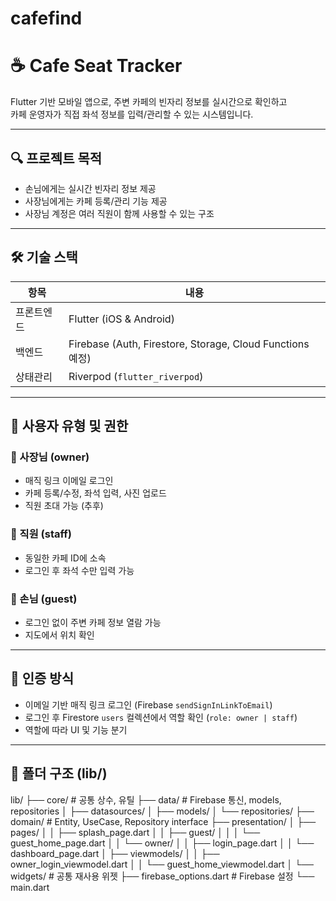 # cafefind

# ☕ Cafe Seat Tracker

Flutter 기반 모바일 앱으로, 주변 카페의 빈자리 정보를 실시간으로 확인하고  
카페 운영자가 직접 좌석 정보를 입력/관리할 수 있는 시스템입니다.

---

## 🔍 프로젝트 목적

- 손님에게는 실시간 빈자리 정보 제공
- 사장님에게는 카페 등록/관리 기능 제공
- 사장님 계정은 여러 직원이 함께 사용할 수 있는 구조

---

## 🛠️ 기술 스택

| 항목       | 내용                           |
|------------|--------------------------------|
| 프론트엔드 | Flutter (iOS & Android)       |
| 백엔드     | Firebase (Auth, Firestore, Storage, Cloud Functions 예정) |
| 상태관리   | Riverpod (`flutter_riverpod`) |

---

## 👥 사용자 유형 및 권한

### 👤 사장님 (owner)
- 매직 링크 이메일 로그인
- 카페 등록/수정, 좌석 입력, 사진 업로드
- 직원 초대 가능 (추후)

### 👤 직원 (staff)
- 동일한 카페 ID에 소속
- 로그인 후 좌석 수만 입력 가능

### 👤 손님 (guest)
- 로그인 없이 주변 카페 정보 열람 가능
- 지도에서 위치 확인

---

## 🔐 인증 방식

- 이메일 기반 매직 링크 로그인 (Firebase `sendSignInLinkToEmail`)
- 로그인 후 Firestore `users` 컬렉션에서 역할 확인 (`role: owner | staff`)
- 역할에 따라 UI 및 기능 분기

---

## 🧱 폴더 구조 (lib/)

lib/
├── core/ # 공통 상수, 유틸
├── data/ # Firebase 통신, models, repositories
│ ├── datasources/
│ ├── models/
│ └── repositories/
├── domain/ # Entity, UseCase, Repository interface
├── presentation/
│ ├── pages/
│ │ ├── splash_page.dart
│ │ ├── guest/
│ │ │ └── guest_home_page.dart
│ │ └── owner/
│ │ ├── login_page.dart
│ │ └── dashboard_page.dart
│ ├── viewmodels/
│ │ ├── owner_login_viewmodel.dart
│ │ └── guest_home_viewmodel.dart
│ └── widgets/ # 공통 재사용 위젯
├── firebase_options.dart # Firebase 설정
└── main.dart